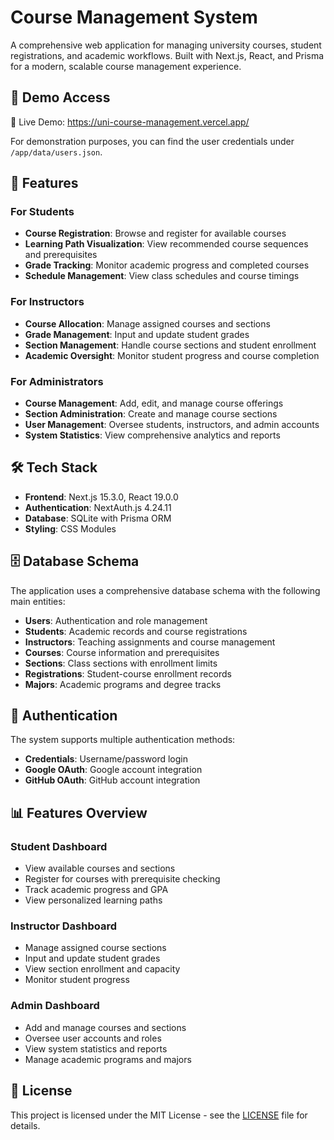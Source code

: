# Course Management System

A comprehensive web application for managing university courses, student registrations, and academic workflows. Built with Next.js, React, and Prisma for a modern, scalable course management experience.

## 🔑 Demo Access
🔗 Live Demo: https://uni-course-management.vercel.app/

For demonstration purposes, you can find the user credentials under `/app/data/users.json`.

## 🚀 Features

### For Students
- **Course Registration**: Browse and register for available courses
- **Learning Path Visualization**: View recommended course sequences and prerequisites
- **Grade Tracking**: Monitor academic progress and completed courses
- **Schedule Management**: View class schedules and course timings

### For Instructors
- **Course Allocation**: Manage assigned courses and sections
- **Grade Management**: Input and update student grades
- **Section Management**: Handle course sections and student enrollment
- **Academic Oversight**: Monitor student progress and course completion

### For Administrators
- **Course Management**: Add, edit, and manage course offerings
- **Section Administration**: Create and manage course sections
- **User Management**: Oversee students, instructors, and admin accounts
- **System Statistics**: View comprehensive analytics and reports

## 🛠️ Tech Stack

- **Frontend**: Next.js 15.3.0, React 19.0.0
- **Authentication**: NextAuth.js 4.24.11
- **Database**: SQLite with Prisma ORM
- **Styling**: CSS Modules

## 🗄️ Database Schema

The application uses a comprehensive database schema with the following main entities:

- **Users**: Authentication and role management
- **Students**: Academic records and course registrations
- **Instructors**: Teaching assignments and course management
- **Courses**: Course information and prerequisites
- **Sections**: Class sections with enrollment limits
- **Registrations**: Student-course enrollment records
- **Majors**: Academic programs and degree tracks

## 🔐 Authentication

The system supports multiple authentication methods:
- **Credentials**: Username/password login
- **Google OAuth**: Google account integration
- **GitHub OAuth**: GitHub account integration

## 📊 Features Overview

### Student Dashboard
- View available courses and sections
- Register for courses with prerequisite checking
- Track academic progress and GPA
- View personalized learning paths

### Instructor Dashboard
- Manage assigned course sections
- Input and update student grades
- View section enrollment and capacity
- Monitor student progress

### Admin Dashboard
- Add and manage courses and sections
- Oversee user accounts and roles
- View system statistics and reports
- Manage academic programs and majors

## 📝 License

This project is licensed under the MIT License - see the [LICENSE](LICENSE) file for details.
